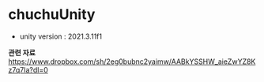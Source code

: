 # chuchuUnity

- unity version : 2021.3.11f1

**관련 자료**
https://www.dropbox.com/sh/2eg0bubnc2yaimw/AABkYSSHW_aieZwYZ8Kz7q7Ia?dl=0
